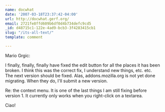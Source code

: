 ```yaml
---
name: docwhat
date: '2007-03-18T23:37:42-04:00'
url: http://docwhat.gerf.org/
email: 2721fe8ffd609b6df0d4b734defc9cd5
_id: d48715c1-122e-4ad9-bcb3-3f4283415cb1
slug: "/its-all-text/"
template: comment

---
```


Mario Grgic:

I finally, finally, finally have fixed the edit button for all the places it has been broken.  I think this was the correct fix, I understand new things, etc. etc.  The next version should be fixed.  Alas, addons.mozilla.org is not yet done migrating.  When they do, I'll submit a new version.

Re: the context menu.  It is one of the last things I am still fixing before version 1.  It currently only works when you right-click on a textarea.

Ciao!
